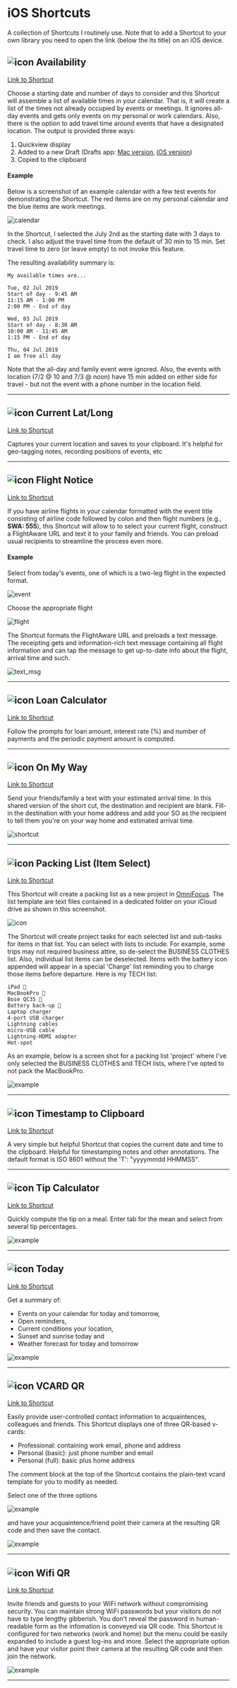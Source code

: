 # iOS Shortcuts
A collection of Shortcuts I routinely use. Note that to add a Shortcut to your own library you need to open the link (below the its title) on an iOS device.

## ![icon](https://github.com/woodwerk/iOS_Shortcuts/blob/master/availability_icon.png?raw=true) Availability 
[Link to Shortcut](https://www.icloud.com/shortcuts/16e5d93aba074dfe93f894b7bd3aa76f)

Choose a starting date and number of days to consider and this Shortcut will assemble a list of available times in your calendar. That is, it will create a list of the times not already occupied by events or meetings. It ignores all-day events and gets only events on my personal or work calendars. Also, there is the option to add travel time around events that have a designated location. The output is provided three ways:

1. Quickview display
2. Added to a new Draft (Drafts app: [Mac version](https://apps.apple.com/us/app/drafts/id1435957248?mt=12), [iOS version](https://apps.apple.com/us/app/drafts/id1236254471))
3. Copied to the clipboard

#### Example
Below is a screenshot of an example calendar with a few test events for demonstrating the Shortcut. The red items are on my personal calendar and the blue items are work meetings. 

![calendar](https://github.com/woodwerk/iOS_Shortcuts/blob/master/availability_calendar.jpg?raw=true)

In the Shortcut, I selected the July 2nd as the starting date with 3 days to check. I also adjust the travel time from the default of 30 min to 15 min. Set travel time to zero (or leave empty) to not invoke this feature. 

The resulting availability summary is:

```
My available times are...

Tue, 02 Jul 2019
Start of day - 9:45 AM
11:15 AM - 1:00 PM
2:00 PM - End of day

Wed, 03 Jul 2019
Start of day - 8:30 AM
10:00 AM - 11:45 AM
1:15 PM - End of day

Thu, 04 Jul 2019
I am free all day
```

Note that the all-day and family event were ignored. Also, the events with location (7/2 @ 10 and 7/3 @ noon) have 15 min added on either side for travel - but not the event with a phone number in the location field.

***

## ![icon](https://github.com/woodwerk/iOS_Shortcuts/blob/master/current_loc_icon.png?raw=true) Current Lat/Long

[Link to Shortcut](https://www.icloud.com/shortcuts/f2b18528f8ca4e73968fd3d7a246d890)

Captures your current location and saves to your clipboard. It's helpful for geo-tagging notes, recording positions of events, etc

***

## ![icon](https://github.com/woodwerk/iOS_Shortcuts/blob/master/flight_notice_icon.png?raw=true) Flight Notice

[Link to Shortcut](https://www.icloud.com/shortcuts/b81d4a5145ff4a368bc531703b7a72dd)

If you have airline flights in your calendar formatted with the event title consisting of airline code followed by colon and then flight numbers (e.g., **SWA: 555**), this Shortcut will allow to to select your current flight, construct a FlightAware URL and text it to your family and friends. You can preload usual recipients to streamline the process even more.

#### Example
Select from today's events, one of which is a two-leg flight in the expected format.

![event](https://github.com/woodwerk/iOS_Shortcuts/blob/master/flight_notice_example_1.png?raw=true)

Choose the appropriate flight

![flight](https://github.com/woodwerk/iOS_Shortcuts/blob/master/flight_notice_example_2.png?raw=true)

The Shortcut formats the FlightAware URL and preloads a text message. The receipting gets and information-rich text message containing all flight information and can tap the message to get up-to-date info about the flight, arrival time and such.

![text_msg](https://github.com/woodwerk/iOS_Shortcuts/blob/master/flight_notice_example_3.png?raw=true)

***

## ![icon](https://github.com/woodwerk/iOS_Shortcuts/blob/master/loan_icon.png?raw=true) Loan Calculator

[Link to Shortcut](https://www.icloud.com/shortcuts/e209c366524d4939a383c4cc7059b75e)

Follow the prompts for loan amount, interest rate (%) and number of payments and the periodic payment amount is computed.

***

## ![icon](https://github.com/woodwerk/iOS_Shortcuts/blob/master/on_my_way_icon.png?raw=true) On My Way

[Link to Shortcut](https://www.icloud.com/shortcuts/d85a89ee5ac74a1bb999dfe87f71d4cc)

Send your friends/family a text with your estimated arrival time. In this shared version of the short cut, the destination and recipient are blank. Fill-in the destination with your home address and add your SO as the recipient to tell them you're on your way home and estimated arrival time.

![shortcut](https://github.com/woodwerk/iOS_Shortcuts/blob/master/on_my_way.jpg?raw=true)

***

## ![icon](https://github.com/woodwerk/iOS_Shortcuts/blob/master/pack_icon.png?raw=true) Packing List (Item Select)
[Link to Shortcut](https://www.icloud.com/shortcuts/2de1363e92af455f9675b0b182015760)

This Shortcut will create a packing list as a new project in [OmniFocus](https://apps.apple.com/us/app/omnifocus-3/id1346190318). The list template are text files contained in a dedicated folder on your iCloud drive as shown in this screenshot. 

![icon](https://github.com/woodwerk/iOS_Shortcuts/blob/master/pack_folder.png?raw=true)

The Shortcut will create project tasks for each selected list and sub-tasks for items in that list. You can select with lists to include. For example, some trips may not required business attire, so de-select the BUSINESS CLOTHES list. Also, individual list items can be deselected. Items with the battery icon appended will appear in a special 'Charge' list reminding you to charge those items before departure. Here is my TECH list:

```
iPad 🔋
MacBookPro 🔋
Bose QC35 🔋
Battery back-up 🔋
Laptop charger
4-port USB charger
Lightning cables
micro-USB cable
Lightning-HDMI adapter
Hot-spot
```

As an example, below is a screen shot for a packing list 'project' where I've only selected the BUSINESS CLOTHES and TECH lists, where I've opted to not pack the MacBookPro.

![example](https://github.com/woodwerk/iOS_Shortcuts/blob/master/pack_example.png?raw=true)

***

## ![icon](https://github.com/woodwerk/iOS_Shortcuts/blob/master/timestamp_icon.png?raw=true) Timestamp to Clipboard
[Link to Shortcut](https://www.icloud.com/shortcuts/2107435b7bd9412ea1b3e14defe5f51b)

A very simple but helpful Shortcut that copies the current date and time to the clipboard. Helpful for timestamping notes and other annotations. The default format is ISO 8601 without the 'T': "yyyymmdd HHMMSS".

***

## ![icon](https://github.com/woodwerk/iOS_Shortcuts/blob/master/tip_calc_icon.png?raw=true) Tip Calculator
[Link to Shortcut](https://www.icloud.com/shortcuts/9e48a5e49cf84659b2172d1a2f2dcec6)

Quickly compute the tip on a meal. Enter tab for the mean and select from several tip percentages. 

![example](https://github.com/woodwerk/iOS_Shortcuts/blob/master/tip_example.jpeg?raw=true)

***

## ![icon](https://github.com/woodwerk/iOS_Shortcuts/blob/master/today_icon.png?raw=true) Today
[Link to Shortcut](https://www.icloud.com/shortcuts/065d04f3e55f4937a79ba4b884d7d510)

Get a summary of:
* Events on your calendar for today and tomorrow, 
* Open reminders, 
* Current conditions your location, 
* Sunset and sunrise today and
* Weather forecast for today and tomorrow 

![example](https://github.com/woodwerk/iOS_Shortcuts/blob/master/today_example.jpeg?raw=true)


***

## ![icon](https://github.com/woodwerk/iOS_Shortcuts/blob/master/vcard_icon.png?raw=true) VCARD QR
[Link to Shortcut](https://www.icloud.com/shortcuts/55588d72613345a6bd23aff4d23e772b)

Easily provide user-controlled contact information to acquaintences, colleagues and friends. This Shortcut displays one of three QR-based v-cards:
* Professional: containing work email, phone and address
* Personal (basic): just phone number and email
* Personal (full): basic plus home address

The comment block at the top of the Shortcut contains the plain-text vcard template for you to modify as needed. 

Select one of the three options 

![example](https://github.com/woodwerk/iOS_Shortcuts/blob/master/vcard_menu.jpeg?raw=true)

and have your acquaintence/friend point their camera at the resulting QR code and then save the contact.

![example](https://github.com/woodwerk/iOS_Shortcuts/blob/master/vcard_example.jpg?raw=true)


***

## ![icon](https://github.com/woodwerk/iOS_Shortcuts/blob/master/wifi_icon.png?raw=true) Wifi QR
[Link to Shortcut](https://www.icloud.com/shortcuts/a2fb577e25a04a57b106e9d1d024c70c)

Invite friends and guests to your WiFi network without compromising security. You can maintain strong WiFi passwords but your visitors do not have to type lengthy gibberish. You don't reveal the password in human-readable form as the infomation is conveyed via QR code. This Shortcut is configured for two networks (work and home) but the menu could be easily expanded to include a guest log-ins and more. Select the appropriate option and have your visitor point their camera at the resulting QR code and then join the network.

![example](https://github.com/woodwerk/iOS_Shortcuts/blob/master/wifi_example.jpeg?raw=true)


***
